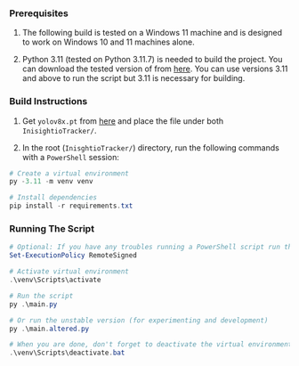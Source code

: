 ### Prerequisites

1. The following build is tested on a Windows 11 machine and is designed to work on Windows 10 and 11 machines alone.

2. Python 3.11 (tested on Python 3.11.7) is needed to build the project. You can download the tested
version of from [here](https://www.python.org/downloads/release/python-3117/). You can use versions
3.11 and above to run the script but 3.11 is necessary for building.

### Build Instructions

1. Get `yolov8x.pt` from [here](https://github.com/ultralytics/assets/releases/download/v0.0.0/yolov8x.pt) and place the file under both `InisightioTracker/`.

2. In the root (`InisghtioTracker/`) directory, run the following commands with a `PowerShell` session:

```powershell
# Create a virtual environment
py -3.11 -m venv venv

# Install dependencies
pip install -r requirements.txt
```

### Running The Script

```powershell
# Optional: If you have any troubles running a PowerShell script run the following
Set-ExecutionPolicy RemoteSigned

# Activate virtual environment
.\venv\Scripts\activate

# Run the script
py .\main.py

# Or run the unstable version (for experimenting and development)
py .\main.altered.py

# When you are done, don't forget to deactivate the virtual environment
.\venv\Scripts\deactivate.bat
```
